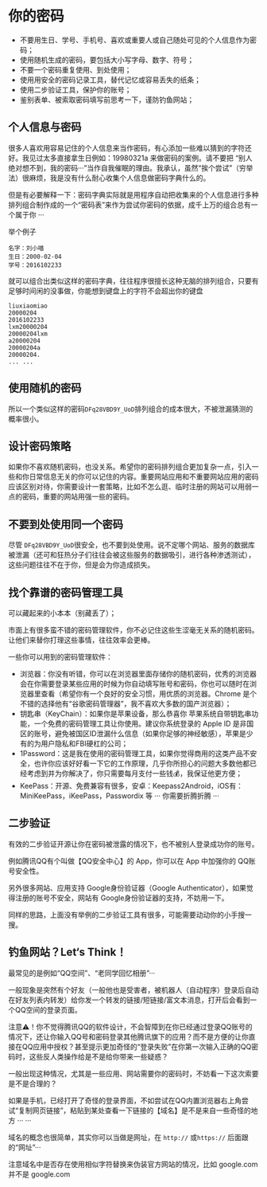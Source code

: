 # 你的密码

* 不要用生日、学号、手机号、喜欢或重要人或自己随处可见的个人信息作为密码；
* 使用随机生成的密码，要包括大小写字母、数字、符号；
* 不要一个密码重复使用、到处使用；
* 使用用安全的密码记录工具，替代记忆或容易丢失的纸条；
* 使用二步验证工具，保护你的账号；
* 鉴别表单、被索取密码填写前思考一下，谨防钓鱼网站；

## 个人信息与密码

很多人喜欢用容易记住的个人信息来当作密码，有心添加一些难以猜到的字符还好。我见过太多直接拿生日例如：19980321a 来做密码的案例。请不要把 “别人绝对想不到，我的密码···”当作自我催眠的理由。我承认，虽然“挨个尝试”（穷举法）很麻烦，我是没有什么耐心收集个人信息做密码字典什么的。

但是有必要解释一下：密码字典实际就是用程序自动把收集来的个人信息进行多种排列组合制作成的一个“密码表”来作为尝试你密码的依据，成千上万的组合总有一个属于你 ···

举个例子

```
名字：刘小喵
生日：2000-02-04
学号：2016102233
```

就可以组合出类似这样的密码字典，往往程序很擅长这种无脑的排列组合，只要有足够时间闲的没事做，你能想到键盘上的字符不会超出你的键盘

```
liuxiaomiao
20000204
2016102233
lxm20000204
20000204lxm
a20000204
20000204a
20000204.
... ...
```

## 使用随机的密码

所以一个类似这样的密码`DFq28VBD9Y_UoD`排列组合的成本很大，不被泄漏猜测的概率很小。

## 设计密码策略

如果你不喜欢随机密码，也没关系。希望你的密码排列组合更加复杂一点，引入一些和你日常信息无关的你可以记住的内容。重要网站应用和不重要网站应用的密码应该区别对待，你需要设计一套策略，比如不怎么逛、临时注册的网站可以用弱一点的密码，重要的网站用强一些的密码。

## 不要到处使用同一个密码

尽管 `DFq28VBD9Y_UoD`很安全，也不要到处使用。说不定哪个网站、服务的数据库被泄漏（还可和狂热分子们往往会被这些服务的数据吸引，进行各种渗透测试），这些问题往往不在于你，但是会为你造成损失。

## 找个靠谱的密码管理工具

可以藏起来的小本本（别藏丢了）；

市面上有很多蛮不错的密码管理软件，你不必记住这些生涩毫无关系的随机密码。让他们来替你打理这些事情，往往效率会更棒。

一些你可以用到的密码管理软件：

- 浏览器：你没有听错，你可以在浏览器里面存储你的随机密码，优秀的浏览器会在你需要登录某些应用的时候为你自动填写账号和密码，你也可以随时在浏览器里查看（希望你有一个良好的安全习惯，用优质的浏览器。Chrome 是个不错的选择他有“谷歌密码管理器”，我不喜欢大多数的国产浏览器）；
- 钥匙串（KeyChain）：如果你是苹果设备，那么恭喜你 苹果系统自带钥匙串功能，一个免费的密码管理工具让你使用。建议你系统登录的 Apple ID 是非国区的账号，避免被国区ID泄漏什么信息（如果你足够的神经敏感），苹果是少有的为用户隐私和FBI硬杠的公司；
- 1Password：这是我在使用的密码管理工具，如果你觉得商用的这类产品不安全，也许你应该好好看一下它的工作原理，几乎你所担心的问题大多数他都已经考虑到并为你解决了，你只需要每月支付一些钱💰，我保证他更方便；
- KeePass：开源、免费兼容有很多，安卓：Keepass2Android，iOS有：MiniKeePass，iKeePass，Passwordix 等 ··· 你需要折腾折腾 ···

## 二步验证

有效的二步验证开源让你在密码被泄露的情况下，也不被别人登录成功你的账号。

例如腾讯QQ有个叫做【QQ安全中心】的 App，你可以在 App 中加强你的 QQ账号安全性。

另外很多网站、应用支持 Google身份验证器（Google Authenticator），如果觉得注册的账号不安全，网站有 Google身份验证器的支持，不妨用一下。

同样的思路，上面没有举例的二步验证工具有很多，可能需要动动你的小手搜一搜。

## 钓鱼网站？Let‘s Think！

最常见的是例如“QQ空间”、“老同学回忆相册”···

一般现象是突然有个好友（一般他也是受害者，被机器人（自动程序）登录后自动在好友列表内转发）给你发一个转发的链接/短链接/富文本消息，打开后会看到一个QQ空间的登录页面。

注意⚠️！你不觉得腾讯QQ的软件设计，不会智障到在你已经通过登录QQ账号的情况下，还让你输入QQ号和密码登录其他腾讯旗下的应用？而不是方便的让你直接在QQ应用中授权？甚至提示更加奇怪的“登录失败”在你第一次输入正确的QQ密码时，这些反人类操作给是不是给你带来一些疑惑？

一般出现这种情况，尤其是一些应用、网站需要你的密码时，不妨看一下这次索要是不是合理的？

如果是手机，已经打开了奇怪的登录界面，不如尝试在QQ内置浏览器右上角尝试“复制网页链接”，粘贴到某处查看一下链接的【域名】是不是来自一些奇怪的地方 ··· ···

域名的概念也很简单，其实你可以当做是网址，在 `http://` 或`https://` 后面跟的“网址”···

注意域名中是否存在使用相似字符替换来伪装官方网站的情况，比如 ɡoogle.com 并不是 google.com
